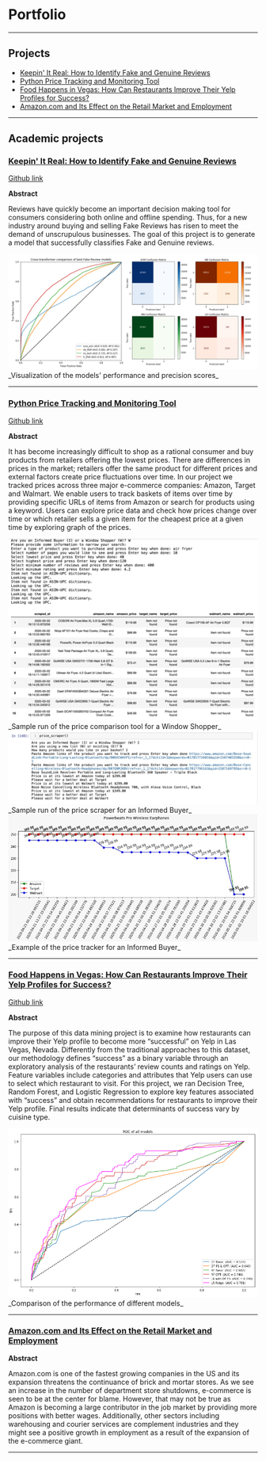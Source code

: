 # Portfolio

---

## Projects

- [Keepin' It Real: How to Identify Fake and Genuine Reviews](#keepin-it-real-how-to-identify-fake-and-genuine-reviews)
- [Python Price Tracking and Monitoring Tool](#python-price-tracking-and-monitoring-tool)
- [Food Happens in Vegas: How Can Restaurants Improve Their Yelp Profiles for Success?](#food-happens-in-vegas-how-can-restaurants-improve-their-yelp-profiles-for-success)
- [Amazon.com and Its Effect on the Retail Market and Employment](#amazoncom-and-its-effect-on-the-retail-market-and-employment)

---

## Academic projects 

### [Keepin' It Real: How to Identify Fake and Genuine Reviews](https://github.com/anu-ujin-g/KeepinItReal/blob/master/KeepinItReal.pdf)
[Github link](https://github.com/anu-ujin-g/KeepinItReal)

**Abstract**

Reviews have quickly become an important decision making tool for consumers considering both online and offline spending. Thus, for a new industry around buying and selling Fake Reviews has risen to meet the demand of unscrupulous businesses. The goal of this project is to generate a model that successfully classifies Fake and Genuine reviews.

<img src="images/Final_models_KIR.jpeg?raw=true"/>
_Visualization of the models' performance and precision scores_

---
### [Python Price Tracking and Monitoring Tool](https://github.com/anu-ujin-g/py_price_project/blob/master/Price_Tracker_report.pdf)
[Github link](https://github.com/anu-ujin-g/py_price_project/)

**Abstract**

It has become increasingly difficult to shop as a rational consumer and buy products from retailers offering the lowest prices. There are differences in prices in the market; retailers offer the same product for different prices and external factors create price fluctuations over time. In our project we tracked prices across three major e-commerce companies: Amazon, Target and Walmart. We enable users to track baskets of items over time by providing specific URLs of items from Amazon or search for products using a keyword. Users can explore price data and check how prices change over time or which retailer sells a given item for the cheapest price at a given time by exploring graph of the prices.

<img src="images/Price_window.jpeg?raw=true"/>
_Sample run of the price comparison tool for a Window Shopper_
<img src="images/Price_scraper.jpeg?raw=true"/>
_Sample run of the price scraper for an Informed Buyer_
<img src="images/Price_tracker.jpeg?raw=true"/>
_Example of the price tracker for an Informed Buyer_

---
### [Food Happens in Vegas: How Can Restaurants Improve Their Yelp Profiles for Success?](https://github.com/anu-ujin-g/Vegas_Foodies/blob/master/DSGA1001_TermProject2019_FinalWriteUp_VegasFoodies.pdf)
[Github link](https://github.com/anu-ujin-g/Vegas_Foodies)

**Abstract**

The purpose of this data mining project is to examine how restaurants can improve their Yelp profile to become more “successful” on Yelp in Las Vegas, Nevada. Differently from the traditional approaches to this dataset, our methodology defines “success” as a binary variable through an exploratory analysis of the restaurants’ review counts and ratings on Yelp. Feature variables include categories and attributes that Yelp users can use to select which restaurant to visit. For this project, we ran Decision Tree, Random Forest, and Logistic Regression to explore key features associated with “success” and obtain recommendations for restaurants to improve their Yelp profile. Final results indicate that determinants of success vary by cuisine type.

<img src="images/Final_models_VF.png?raw=true"/>
_Comparison of the performance of different models_

---
### [Amazon.com and Its Effect on the Retail Market and Employment](/pdf/Gerelt-Od_Thesis.pdf)

**Abstract**

Amazon.com is one of the fastest growing companies in the US and its expansion threatens the continuance of brick and mortar stores. As we see an increase in the number of department store shutdowns, e-commerce is seen to be at the center for blame. However, that may not be true as Amazon is becoming a large contributor in the job market by providing more positions with better wages. Additionally, other sectors including warehousing and courier services are complement industries and they might see a positive growth in employment as a result of the expansion of the e-commerce giant.


---
